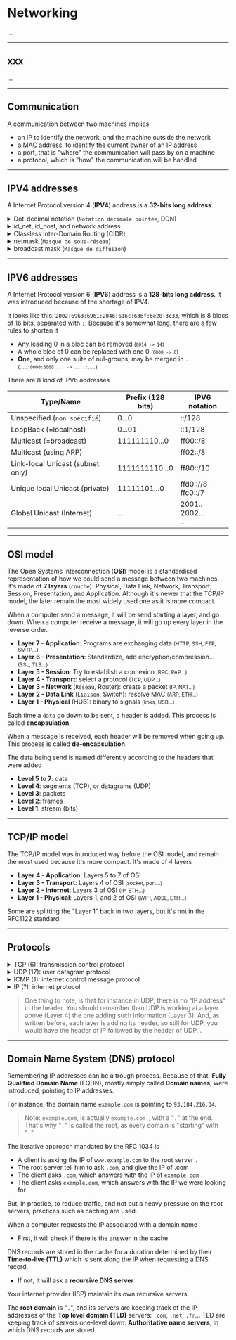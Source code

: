 # Networking

...

<hr class="sl">

## xxx

...

<hr class="sr">

## Communication

<div class="row row-cols-md-2"><div>

A communication between two machines implies

* an IP to identify the network, and the machine outside the network
* a MAC address, to identify the current owner of an IP address
* a port, that is "where" the communication will pass by on a machine
* a protocol, which is "how" the communication will be handled
</div><div>
</div></div>

<hr class="sl">

## IPV4 addresses

A Internet Protocol version 4 (**IPV4**) address is a **32-bits long address**.

<details class="details-e">
<summary>Dot-decimal notation (<code>Notation décimale pointée</code>, DDN)</summary>


<div class="row row-cols-md-2"><div>

This is the most-known representation of a IPV4 address. We are splitting ours **32 bits** into **4 groups of 8 bits** called **bytes**/octets (`octect`), we are converting them to decimal, and separated with a **dot**.

* Starting with a binary IP <small>(ex: `0101100010[...]01`)</small>
* We are ending with **n.n.n.n** <small>(with each $n \in \[0,\ 255]$)</small>
* Example: `127.0.0.1`

</div><div class="align-self-center">

Given this IP (binary): `01001101001000011110000100000000`

* Split into 4 blocs: `01001101`, `00100001`, `11100001`, and `00000000`
* We convert each bloc: `77`, `33`, `225`, and `0`
* We separate them with a dot: `77.33.225.0`
* [Online tool to convert bin to IP](https://www.browserling.com/tools/bin-to-ip)
</div></div>
</details>

<details class="details-e">
<summary>id_net, id_host, and network address</summary>

<div class="row row-cols-md-2"><div>

The bits in the IP address are actually separated in 2 parts

* **id_net**: a fixed part for every address in a network, that is used to identify the network
* **id_host**: every remaining bit. Pointing to a host in a network, but if there is only null-bits (0), then this is the **address of the network**.

You can't guess the number of fixed bits, either it is given by an organism <small>(such as your ISP)</small>, or you are given something called the netmask which is explained a bit further.
</div><div>

Example: is xxx a network address?

We consider the IP `01001101001000011110000100000000` (`77.33.225.0`). We are told that for the fixed part is 17 bits long.

* id_net: `01001101001000011` (17 bits)
* id_host: `110000100000000` (32-17=15 bits)

The id_host has non-null bits, so it's not a network address.
</div></div>
</details>

<details class="details-e">
<summary>Classless Inter-Domain Routing (CIDR)</summary>

<div class="row row-cols-md-2"><div>

It is a way to write/share an IP address along the number of bits of the fixed part. The syntax is `ip/n`, such as `192.168.0.0/12`.

* `ip` is the network address
* `n` is the amount of fixed bits
</div><div>

We have the address `01001101001000011110000100000000` (`77.33.225.0`). We were told that there is 24 fixed bits.

* We are extracting 24 bits from the address: `010011010010000111100001`
* We are filling the missing bits with `0` (32-24=8): `01001101001000011110000100000000`
* We are converting the bits to DDN: `77.33.225.0`
* We are adding `/24`: `77.33.225.0/24`

The CIDR notation is `77.33.225.0/24`.
</div></div>
</details>

<details class="details-e">
<summary>netmask (<code>Masque de sous-réseau</code>)</summary>

<div class="row row-cols-md-2"><div>

This is an IP address which is a mask that can be used to find the number of fixed bits in another IP address.

* We are writing **n** non-nul bits (1), with $n$ the number of fixed bits
* We are completing with nul bits (0)

If we know that `77.33.225.0` has 24 fixed bits, then we will write 24 times "1", and 8 <small>(32-24)</small> times "0", giving us `11111111111111111111111100000000` which is `255.255.255.0`.
</div><div>

Given a CIDR address `77.33.128.0/17`, it's even easier to find the netmask.

* Calculate $\frac{n}{8}$: $\frac{17}{8}$ gives us $q=2$, $r=1$
* Calculate $c=255-2^{8-r} + 1$: $255-2^{8-1}=128$
* The result is $q$ times $255$, 1 time $c$, and $\min(4-q-1, 0)$ times $0$
* Giving us $255.255.128.0$
</div></div>
</details>

<details class="details-e">
<summary>broadcast mask (<code>Masque de diffusion</code>)</summary>

<div class="row row-cols-md-2"><div>

This mask is used to send a message to EVERY machine of the network. 

Basically, you are simply filling the **id_host** with non-nul bits (1).
</div><div>

Given the IP `77.33.225.0/24`,

* id_net: `010011010010000111100001` (extract 24 bits)
* id_host: `11111111` (fill last 8 bits with 1)

Giving us `01001101001000011110000111111111` which is `77.33.225.255`.
</div></div>
</details>

<hr class="sr">

## IPV6 addresses

<div class="row row-cols-md-2"><div>

A Internet Protocol version 6 (**IPV6**) address is a **128-bits long address**. It was introduced because of the shortage of IPV4.

It looks like this: `2002:6963:6961:2046:616c:636f:6e20:3c33`, which is 8 blocs of 16 bits, separated with `:`. Because it's somewhat long, there are a few rules to shorten it

* Any leading $0$ in a bloc can be removed <small>(`0014 -> 14`)</small>
* A whole bloc of $0$ can be replaced with one $0$ <small>(`0000 -> 0`)</small>
* **One**, and only one suite of nul-groups, may be merged in `..` <small>(`...:0000:0000:... -> ...::...`)</small>
</div><div>

There are 8 kind of IPV6 addresses

| Type/Name                        | Prefix (128 bits) | IPV6 notation            |
|----------------------------------|-------------------|--------------------------|
| Unspecified (`non spécifié`)     | 0...0             | ::/128                   |
| LoopBack (=localhost)            | 0...01            | ::1/128                  |
| Multicast (=broadcast)           | 111111110...0     | ff00::/8                 |
| Multicast (using ARP)            |                   | ff02::/8                 |
| Link-local Unicast (subnet only) | 1111111110...0    | ff80::/10                |
| Unique local Unicast (private)   | 11111101...0      | ffd0:://8<br>ffc0::/7    |
| Global Unicast (Internet)        | ...               | 2001..<br>2002...<br>... |
</div></div>

<hr class="sl">

## OSI model

The Open Systems Interconnection (**OSI**) model is a standardised representation of how we could send a message between two machines. It's made of **7 layers** (`couche`): Physical, Data Link, Network, Transport, Session, Presentation, and Application. Although it's newer that the TCP/IP model, the later remain the most widely used one as it is more compact.

<div class="row"><div class="col-md-7">

When a computer send a message, it will be send starting a layer, and go down. When a computer receive a message, it will go up every layer in the reverse order.

* **Layer 7 - Application**: Programs are exchanging data <small>(HTTP, SSH, FTP, SMTP...)</small>
* **Layer 6 - Presentation**: Standardize, add encryption/compression... <small>(SSL, TLS...)</small>
* **Layer 5 - Session**: Try to establish a connexion <small>(RPC, PAP...)</small>
* **Layer 4 - Transport**: select a protocol <small>(TCP, UDP...)</small>
* **Layer 3 - Network** (`Réseau`, Router): create a packet <small>(IP, NAT...)</small>
* **Layer 2 - Data Link** (`Liaison`, Switch): resolve MAC <small>(ARP, ETH...)</small>
* **Layer 1 - Physical** (HUB): binary to signals <small>(links, USB...)</small>
</div><div class="col-md-5">

Each time a `data` go down to be sent, a header is added. This process is called **encapsulation**. 

When a message is received, each header will be removed when going up. This process is called **de-encapsulation**.

The data being send is named differently according to the headers that were added

* **Level 5 to 7**: data
* **Level 4**: segments (TCP), or datagrams (UDP)
* **Level 3**: packets
* **Level 2**: frames
* **Level 1**: stream (bits)
</div></div>

<hr class="sr">

## TCP/IP model

The TCP/IP model was introduced way before the OSI model, and remain the most used because it's more compact. It's made of 4 layers

* **Layer 4 - Application**: Layers 5 to 7 of OSI
* **Layer 3 - Transport**: Layers 4 of OSI <small>(socket, port...)</small>
* **Layer 2 - Internet**: Layers 3 of OSI <small>(IP, ETH...)</small>
* **Layer 1 - Physical**: Layers 1, and 2 of OSI <small>(WIFI, ADSL, ETH...)</small>

Some are splitting the "Layer 1" back in two layers, but it's not in the RFC1122 standard.

<hr class="sl">

## Protocols

<details class="details-e mt-4">
<summary>TCP (6): transmission control protocol</summary>
<div class="row row-cols-md-2"><div>

It's a **connection-based protocol**. It's used when there is a need for a **trustworthy/reliable** (`fiable`), and ordered way of sending messages.. If there is an error, then the sender is notified, and the message is sent again.

> **TCP** messages are called segments.

**Example**

* `ssh`

TCP messages all have a [flag](https://en.wikipedia.org/wiki/Transmission_Control_Protocol)

* `1`: F=FIN
* `2`: S=Syn
* `4`: R=Reset
* `8`: P=Push
* `16`: A=Ack
* ...

</div><div>

**Header**

* 2 bytes for "source port"
* 2 bytes for "destination port"
* 4 bytes for "sequence number" (seq)
* 2 bytes for "acknowledgement number" (ack)
* 4 bits for the "offset"
* 3 bits "reserved" (000)
* 9 bits for the "flag"
* 2 bytes for the "frame/windows" (`cadre`)
* 2 bytes for the "checksum"
* 2 bytes for the "urgent pointer"
* 4 bytes for "options" (optional)
</div></div>
</details>

<details class="details-e mt-4">
<summary>UDP (17): user datagram protocol</summary>
<div class="row row-cols-md-2"><div>

It's a **connection-less protocol**. It's used for fast messaging, by applications that don't mind if a packet is loss/incorrect. It's **not trustworthy** (`fiable`)

* No warranty that the message will be received
* No warranty that the message received is correct

> **UPD** messages are called datagrams.
</div><div>

**Example**

* `dig`

**Header**

* 2 bytes for "source port"
* 2 bytes for "destination port"
* 2 bytes for "size of the message"
* 2 bytes for "checksum of the message"
</div></div>
</details>

<details class="details-e mt-4">
<summary>ICMP (1): internet control message protocol</summary>
<div class="row row-cols-md-2"><div>

It's used by a machine to indicate success or failure when communicating with another machine.

* Host unreachable
* Port closed

For instance, if someone tries to send a message using TCP to a closed port, then the server may respond with an ICMP message saying that the port is closed.

**Example**

* `ping`
* `traceroute`
</div><div>

**Header**

* 1 byte for "type"
* 1 byte for "code"
* 2 bytes for "checksum of the message"
* 4 bytes for "additional/specific information"

Each code is associated with a type. Here some of them (code: type). See [Control Messages (ICMP) on Wikipedia](https://en.wikipedia.org/wiki/Internet_Control_Message_Protocol#Control_messages)

* `0`: echo reply
* `3`: destination unreachable
* `5`: redirect
* `8`: echo
* `11`: time exceeded

</div></div>
</details>

<details class="details-e mt-4">
<summary>IP (?): internet protocol</summary>
<div class="row row-cols-md-2"><div>

...
</div><div>

...
</div></div>
</details>

> One thing to note, is that for instance in UDP, there is no "IP address" in the header. You should remember than UDP is working at a layer above (Layer 4) the one adding such information (Layer 3). And, as written before, each layer is adding its header, so still for UDP, you would have the header of IP followed by the header of UDP...

<hr class="sr">

## Domain Name System (DNS) protocol

<div class="row row-cols-md-2"><div>

Remembering IP addresses can be a trough process. Because of that, **Fully Qualified Domain Name** (FQDN), mostly simply called **Domain names**, were introduced, pointing to IP addresses.

For instance, the domain name `example.com` is pointing to `93.184.216.34`.

> Note: `example.com`, is actually `example.com.`, with a "`.`" at the end. That's why "`.`" is called the root, as every domain is "starting" with "`.`".

The iterative approach mandated by the RFC 1034 is

* A client is asking the IP of `www.example.com` to the root server `.`
* The root server tell him to ask `.com`, and give the IP of .com
* The client asks `.com`, which answers with the IP of `example.com`
* The client asks `example.com`, which answers with the IP we were looking for

But, in practice, to reduce traffic, and not put a heavy pressure on the root servers, practices such as caching are used.

</div><div>

When a computer requests the IP associated with a domain name

* First, it will check if there is the answer in the cache

DNS records are stored in the cache for a duration determined by their **Time-to-live (TTL)** which is sent along the IP when requesting a DNS record.

* If not, it will ask a **recursive DNS server**

Your internet provider (ISP) maintain its own recursive servers.

The **root domain** is "`.`", and its servers are keeping track of the IP addresses of the **Top level domain (TLD)** servers: `.com`, `.net`, `.fr`... TLD are keeping track of servers one-level down: **Authoritative name servers**, in which DNS records are stored.
</div></div>